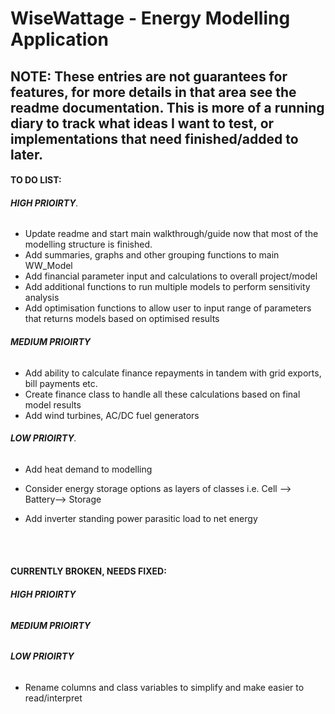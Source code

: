 # WiseWattage - Energy Modelling Application

## **NOTE:** These entries are not guarantees for features, for more details in that area see the readme documentation. This is more of a running diary to track what ideas I want to test, or implementations that need finished/added to later. 


#### **TO DO LIST:**
###### **HIGH PRIOIRTY**.
- Update readme and start main walkthrough/guide now that most of the modelling structure is finished.
- Add summaries, graphs and other grouping functions to main WW_Model
- Add financial parameter input and calculations to overall project/model
- Add additional functions to run multiple models to perform sensitivity analysis
- Add optimisation functions to allow user to input range of parameters that returns models based on optimised results


###### **MEDIUM PRIOIRTY**
- Add ability to calculate finance repayments in tandem with grid exports, bill payments etc.
- Create finance class to handle all these calculations based on final model results
- Add wind turbines, AC/DC fuel generators

###### **LOW PRIOIRTY**.
- Add heat demand to modelling
- Consider energy storage options as layers of classes i.e. Cell --> Battery--> Storage

- Add inverter standing power parasitic load to net energy


<br><br>

#### **CURRENTLY BROKEN, NEEDS FIXED:**
###### **HIGH PRIOIRTY**


###### **MEDIUM PRIOIRTY**


###### **LOW PRIOIRTY**
- Rename columns and class variables to simplify and make easier to read/interpret
